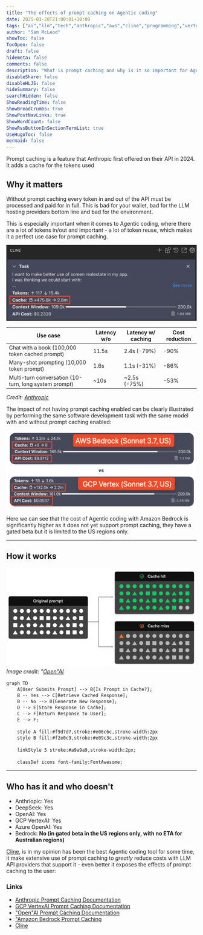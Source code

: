 ```yaml
---
title: "The effects of prompt caching on Agentic coding"
date: 2025-03-20T21:00:01+10:00
tags: ["ai","llm","tech","anthropic","aws","cline","programming","vertex","gcp","agentic","agentic-coding"]
author: "Sam McLeod"
showToc: false
TocOpen: false
draft: false
hidemeta: false
comments: false
description: "What is prompt caching and why is it so important for Agentic coding?"
disableShare: false
disableHLJS: false
hideSummary: false
searchHidden: false
ShowReadingTime: false
ShowBreadCrumbs: true
ShowPostNavLinks: true
ShowWordCount: false
ShowRssButtonInSectionTermList: true
UseHugoToc: false
mermaid: false
---
```


Prompt caching is a feature that Anthropic first offered on their API in 2024. It adds a cache for the tokens used

## Why it matters

Without prompt caching every token in and out of the API must be processed and paid for in full. This is bad for your wallet, bad for the LLM hosting providers bottom line and bad for the environment.

This is especially important when it comes to Agentic coding, where there are a lot of tokens in/out and important - a lot of token reuse, which makes it a perfect use case for prompt caching.

![Cline prompt caching indicator](cline-1.png)

| Use case                                              | Latency w/o | Latency w/ caching | Cost reduction |
|-------------------------------------------------------|-------------|--------------------|----------------|
| Chat with a book (100,000 token cached prompt)        | 11.5s       | 2.4s (-79%)        | -90%           |
| Many-shot prompting (10,000 token prompt)             | 1.6s        | 1.1s (-31%)        | -86%           |
| Multi-turn conversation (10-turn, long system prompt) | ~10s        | ~2.5s (-75%)       | -53%           |

_Credit: [Anthropic](https://www.anthropic.com/news/prompt-caching)_

The impact of not having prompt caching enabled can be clearly illustrated by performing the same software development task with the same model with and without prompt caching enabled:

![Comparing the cost with and without caching](with-without-caching.png)

Here we can see that the cost of Agentic coding with Amazon Bedrock is significantly higher as it does not yet support prompt caching, they have a gated beta but it is limited to the US regions only.

---

## How it works

![alt text](closedai-caching-image.png)
_Image credit: "[Open"AI](https://platform.openai.com/docs/guides/prompt-caching)_

```mermaid
graph TD
    A[User Submits Prompt] --> B{Is Prompt in Cache?};
    B -- Yes --> C[Retrieve Cached Response];
    B -- No --> D[Generate New Response];
    D --> E[Store Response in Cache];
    C --> F[Return Response to User];
    E --> F;

    style A fill:#f9d7d7,stroke:#e06c6c,stroke-width:2px
    style B fill:#f2e0c9,stroke:#e09c3c,stroke-width:2px

    linkStyle 5 stroke:#a9a9a9,stroke-width:2px;

    classDef icons font-family:FontAwesome;
```

---

## Who has it and who doesn't

- Anthriopic: Yes
- DeepSeek: Yes
- OpenAI: Yes
- GCP VertexAI: Yes
- Azure OpenAI: Yes
- Bedrock: **No (in gated beta in the US regions only, with no ETA for Australian regions)**

[Cline](https://cline.bot/), is in my opinion has been the best Agentic coding tool for some time, it make extensive use of prompt caching to _greatly_ reduce costs with LLM API providers that support it - even better it exposes the effects of prompt caching to the user:

### Links

- [Anthropic Prompt Caching Documentation](https://docs.anthropic.com/en/docs/build-with-claude/prompt-caching)
- [GCP VertexAI Prompt Caching Documentation](https://cloud.google.com/vertex-ai/generative-ai/docs/partner-models/claude-prompt-caching)
- ["Open"AI Prompt Caching Documentation](https://platform.openai.com/docs/guides/prompt-caching)
- ["Amazon Bedrock Prompt Caching](https://docs.aws.amazon.com/bedrock/latest/userguide/prompt-caching.html)
- [Cline](https://cline.bot)
